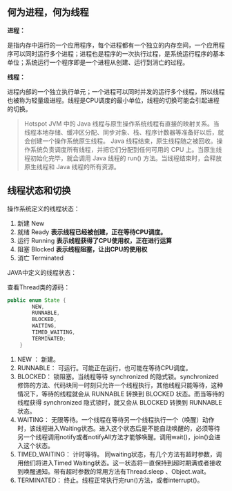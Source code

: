 ## 何为进程，何为线程

**进程：**

是指内存中运行的一个应用程序，每个进程都有一个独立的内存空间，一个应用程序可以同时运行多个进程；进程也是程序的一次执行过程，是系统运行程序的基本单位；系统运行一个程序即是一个进程从创建、运行到消亡的过程。

**线程：**

进程内部的一个独立执行单元；一个进程可以同时并发的运行多个线程，所以线程也被称为轻量级进程。线程是CPU调度的最小单位，线程的切换可能会引起进程的切换。

> Hotspot JVM 中的 Java 线程与原生操作系统线程有直接的映射关系。当线程本地存储、缓冲区分配、同步对象、栈、程序计数器等准备好以后，就会创建一个操作系统原生线程。 Java 线程结束，原生线程随之被回收。操作系统负责调度所有线程，并把它们分配到任何可用的 CPU 上。当原生线程初始化完毕，就会调用 Java 线程的 run() 方法。当线程结束时，会释放原生线程和 Java 线程的所有资源。

## 线程状态和切换

操作系统定义的线程状态：

1. 新建  New
2. 就绪  Ready                    **表示线程已经被创建，正在等待CPU调度。**
3. 运行  Running                **表示线程获得了CPU使用权，正在进行运算**
4. 阻塞  Blocked                 **表示线程阻塞，让出CPU的使用权**
5. 消亡  Terminated

JAVA中定义的线程状态：

查看Thread类的源码：

```java
public enum State {
        NEW,
        RUNNABLE,         
        BLOCKED,          
        WAITING,					
        TIMED_WAITING,
        TERMINATED;
    }
```

1. NEW ：             新建。
2. RUNNABLE：  可运行。可能正在运行，也可能在等待CPU调度。
3. BLOCKED：     锁阻塞。当线程等待 synchronized 的隐式锁。synchronized 修饰的方法、代码块同一时刻只允许一个线程执行，其他线程只能等待，这种情况下，等待的线程就会从 RUNNABLE 转换到 BLOCKED 状态。而当等待的线程获得 synchronized 隐式锁时，就又会从 BLOCKED 转换到 RUNNABLE 状态。
4. WAITING：      无限等待。一个线程在等待另一个线程执行一个（唤醒）动作时，该线程进入Waiting状态。进入这个状态后是不能自动唤醒的，必须等待另一个线程调用notify或者notifyAll方法才能够唤醒。调用wait()，join()会进入这个状态。
5. TIMED_WAITING： 计时等待。 同waiting状态，有几个方法有超时参数，调用他们将进入Timed Waiting状态。这一状态将一直保持到超时期满或者接收到唤醒通知。带有超时参数的常用方法有Thread.sleep 、Object.wait。
6. TERMINATED： 终止。线程正常执行完run()方法，或者interrupt()。